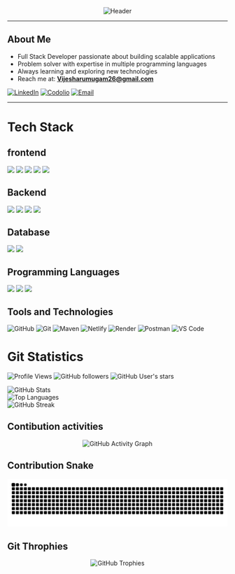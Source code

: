 <div align="center">

<img src="https://capsule-render.vercel.app/api?type=waving&color=gradient&customColorList=12&height=300&section=header&text=VIJESH%20A&fontSize=90&fontAlignY=40&fontColor=ffffff&animation=fadeIn&desc=Full%20Stack%20Developer%20|%20Problem%20Solver&descSize=20&descAlignY=60" alt="Header" />

</div>


---

##  About Me

- Full Stack Developer passionate about building scalable applications  
- Problem solver with expertise in multiple programming languages  
- Always learning and exploring new technologies  
- Reach me at: **Vijesharumugam26@gmail.com**

<div >

[![LinkedIn](https://img.shields.io/badge/LinkedIn-0077B5?style=for-the-badge&logo=linkedin&logoColor=white)](https://www.linkedin.com/in/vijesh-arumugam/)
[![Codolio](https://img.shields.io/badge/Codolio-FF6B6B?style=for-the-badge&logo=code&logoColor=white)](https://codolio.com/profile/vijesh26)
[![Email](https://img.shields.io/badge/Email-D14836?style=for-the-badge&logo=gmail&logoColor=white)](mailto:Vijesharumugam26@gmail.com)

</div>

---

#  Tech Stack

## frontend
<div>
  <img src="https://img.shields.io/badge/React-61DAFB?style=for-the-badge&logo=react&logoColor=black" />
  <img src="https://img.shields.io/badge/HTML5-E34F26?style=for-the-badge&logo=html5&logoColor=white" />
  <img src="https://img.shields.io/badge/CSS3-1572B6?style=for-the-badge&logo=css3&logoColor=white" />
  <img src="https://img.shields.io/badge/JavaScript-F7DF1E?style=for-the-badge&logo=javascript&logoColor=black" />
  <img src="https://img.shields.io/badge/TailwindCSS-06B6D4?style=for-the-badge&logo=tailwind-css&logoColor=white" />
</div>

## Backend
<div >
  <img src="https://img.shields.io/badge/Node.js-339933?style=for-the-badge&logo=node.js&logoColor=white" />
  <img src="https://img.shields.io/badge/Express.js-000000?style=for-the-badge&logo=express&logoColor=white" />
  <img src="https://img.shields.io/badge/FastAPI-009688?style=for-the-badge&logo=fastapi&logoColor=white" />
  <img src="https://img.shields.io/badge/REST API-FF6C37?style=for-the-badge&logo=rest&logoColor=white" />
</div>

## Database
<div >
  <img src="https://img.shields.io/badge/MongoDB-47A248?style=for-the-badge&logo=mongodb&logoColor=white" />
  <img src="https://img.shields.io/badge/MySQL-4479A1?style=for-the-badge&logo=mysql&logoColor=white" />
</div>

## Programming Languages
<div>
  <img src="https://img.shields.io/badge/Python-3776AB?style=for-the-badge&logo=python&logoColor=white" />
  <img src="https://img.shields.io/badge/C++-00599C?style=for-the-badge&logo=c%2B%2B&logoColor=white" />
  <img src="https://img.shields.io/badge/Java-007396?style=for-the-badge&logo=java&logoColor=white" />
</div>

## Tools and Technologies
<div >

<!-- GitHub -->
<img src="https://img.shields.io/badge/GitHub-181717?style=for-the-badge&logo=github&logoColor=white" alt="GitHub" />
<!-- Git -->
<img src="https://img.shields.io/badge/Git-F05032?style=for-the-badge&logo=git&logoColor=white" alt="Git" />
<!-- Maven -->
<img src="https://img.shields.io/badge/Maven-C71A36?style=for-the-badge&logo=apache-maven&logoColor=white" alt="Maven" />
<!-- Netlify -->
<img src="https://img.shields.io/badge/Netlify-00C7B7?style=for-the-badge&logo=netlify&logoColor=white" alt="Netlify" />
<!-- Render -->
<img src="https://img.shields.io/badge/Render-1E1E1E?style=for-the-badge&logo=render&logoColor=white" alt="Render" />
<!-- Postman -->
<img src="https://img.shields.io/badge/Postman-FF6C37?style=for-the-badge&logo=postman&logoColor=white" alt="Postman" />
<!-- VS Code -->
<img src="https://img.shields.io/badge/VS%20Code-007ACC?style=for-the-badge&logo=visual-studio-code&logoColor=white" alt="VS Code" />

</div>

# Git Statistics

<div >

<div>

![Profile Views](https://komarev.com/ghpvc/?username=vijesharumugam&color=8B5CF6&style=for-the-badge&label=Profile+Views)
![GitHub followers](https://img.shields.io/github/followers/vijesharumugam?style=for-the-badge&logo=github&color=8B5CF6&labelColor=000000)
![GitHub User's stars](https://img.shields.io/github/stars/vijesharumugam?style=for-the-badge&logo=github&color=8B5CF6&labelColor=000000)

</div>

  <!-- GitHub Stats -->
  <img height="180em" src="https://github-readme-stats.vercel.app/api?username=vijesharumugam&show_icons=true&theme=radical&include_all_commits=true&count_private=true&hide_border=true&bg_color=0D1117&title_color=8B5CF6&icon_color=8B5CF6&text_color=ffffff" alt="GitHub Stats"/>

  <!-- Top Languages -->
  <br>
  <img height="180em" src="https://github-readme-stats.vercel.app/api/top-langs/?username=vijesharumugam&layout=compact&theme=radical&hide_border=true&bg_color=0D1117&title_color=8B5CF6&text_color=ffffff" alt="Top Languages"/>
<br>
  <!-- GitHub Streak -->
  <img height="180em" src="https://github-readme-streak-stats.herokuapp.com/?user=vijesharumugam&theme=radical&hide_border=true&background=0D1117&stroke=8B5CF6&ring=8B5CF6&fire=8B5CF6&currStreakLabel=8B5CF6" alt="GitHub Streak"/>

</div>

## Contibution activities
<div align="center"> <img src="https://github-readme-activity-graph.vercel.app/graph?username=vijesharumugam&bg_color=0d1117&color=8b5cf6&line=c084fc&point=a78bfa&area=true&hide_border=true" alt="GitHub Activity Graph" /> </div>

## Contribution Snake
<div align="center"> <picture> <source media="(prefers-color-scheme: dark)" srcset="https://raw.githubusercontent.com/vijesharumugam/vijesharumugam/output/github-snake-dark.svg" /> <source media="(prefers-color-scheme: light)" srcset="https://raw.githubusercontent.com/vijesharumugam/vijesharumugam/output/github-snake.svg" /> <img alt="GitHub Contribution Snake" src="https://raw.githubusercontent.com/vijesharumugam/vijesharumugam/output/github-snake.svg" /> </picture> </div>

## Git Throphies
<div align="center"> <img src="https://github-profile-trophy.vercel.app/?username=vijesharumugam&theme=radical&no-frame=true&no-bg=true&margin-w=4&column=7" alt="GitHub Trophies" /> </div>
